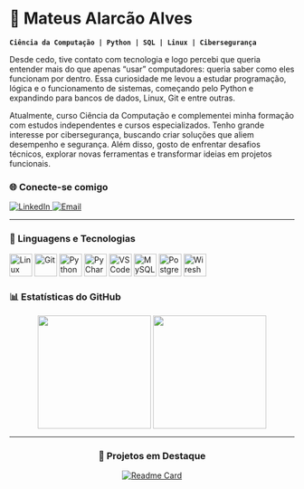 # 🤖 Mateus Alarcão Alves

**`Ciência da Computação | Python | SQL | Linux | Cibersegurança`**

Desde cedo, tive contato com tecnologia e logo percebi que queria entender mais do que apenas “usar” computadores: queria saber como eles funcionam por dentro. Essa curiosidade me levou a estudar programação, lógica e o funcionamento de sistemas, começando pelo Python e expandindo para bancos de dados, Linux, Git e entre outras.

Atualmente, curso Ciência da Computação e complementei minha formação com estudos independentes e cursos especializados. Tenho grande interesse por cibersegurança, buscando criar soluções que aliem desempenho e segurança. Além disso, gosto de enfrentar desafios técnicos, explorar novas ferramentas e transformar ideias em projetos funcionais.


### 🌐 Conecte-se comigo


<p align="left">
  <a href="https://www.linkedin.com/in/alarcao-alves10/" target="_blank">
    <img src="https://img.shields.io/badge/LinkedIn-Connect-0A66C2?style=for-the-badge&logo=linkedin&logoColor=white" alt="LinkedIn"/>
  </a>
  <a href="mailto:mateusalves0754@gmail.com" target="_blank">
    <img src="https://img.shields.io/badge/Email-Send-FF6F61?style=for-the-badge&logo=gmail&logoColor=white" alt="Email"/>
  </a>
</p>

---

### 🤖 Linguagens e Tecnologias
<div align="left">
    <!-- Sistema operacional -->
    <img 
        alt="Linux" 
        title="Linux" 
        width="40px"
        src="https://cdn.jsdelivr.net/gh/devicons/devicon@latest/icons/linux/linux-original.svg"
    />    
    <!-- Controle de versão -->
    <img 
        alt="Git" 
        title="Git" 
        width="40px" 
        src="https://cdn.jsdelivr.net/gh/devicons/devicon@latest/icons/git/git-original.svg"
    />  
    <!-- Linguagem de programação -->
    <img 
        alt="Python" 
        title="Python" 
        width="40px" 
        src="https://cdn.jsdelivr.net/gh/devicons/devicon@latest/icons/python/python-original.svg"
    />    
    <!-- IDEs -->
    <img 
        alt="PyCharm" 
        title="PyCharm" 
        width="40px" 
        src="https://cdn.jsdelivr.net/gh/devicons/devicon@latest/icons/pycharm/pycharm-original.svg"
    />
    <img 
        alt="VSCode" 
        title="VSCode" 
        width="40px" 
        src="https://cdn.jsdelivr.net/gh/devicons/devicon@latest/icons/vscode/vscode-original.svg"
    />    
    <!-- Bancos de dados -->
    <img 
        alt="MySQL" 
        title="MySQL" 
        width="40px" 
        src="https://cdn.jsdelivr.net/gh/devicons/devicon@latest/icons/mysql/mysql-original-wordmark.svg"
    />
    <img 
        alt="PostgreSQL" 
        title="PostgreSQL" 
        width="40px" 
        src="https://cdn.jsdelivr.net/gh/devicons/devicon@latest/icons/postgresql/postgresql-original.svg"
    />    
    <!-- Segurança e redes -->
    <img 
        alt="Wireshark" 
        title="Wireshark" 
        width="40px" 
        src="https://upload.wikimedia.org/wikipedia/commons/d/df/Wireshark_icon.svg"
    />

### 📊 Estatísticas do GitHub

<div align="center">
  <a href="https://github.com/mateus-alarcao" style="display: inline-block; vertical-align: top;">
    <img 
      src="https://github-readme-stats.vercel.app/api?username=mateus-alarcao&show_icons=true&theme=tokyonight&include_all_commits=true&locale=pt-br&random=12445" 
      style="height: 200px; width: auto;" 
    />
  </a>

  <a href="https://github.com/mateus-alarcao" style="display: inline-block; vertical-align: top;">
    <img 
      src="https://github-readme-stats.vercel.app/api/top-langs/?username=mateus-alarcao&theme=tokyonight&layout=compact&custom_title=Tecnologias&langs_count=9&random=1232245" 
      style="height: 200px; width: auto;" 
    />
  </a>
</div>


---

<div align="center">
  
  ### 🚀 Projetos em Destaque
[![Readme Card](https://github-readme-stats.vercel.app/api/pin/?username=mateus-alarcao&repo=USP---Ciencia-da-Computacao-com-Python&theme=tokyonight)](https://github.com/mateus-alarcao/USP---Ciencia-da-Computacao-com-Python)
